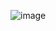 ![image](https://github.com/H1ghjynx/NetworkExamples/assets/99495438/bc9f48b3-5195-4773-a85e-8c243bd257f0)